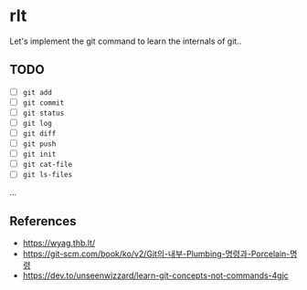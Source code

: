 # rlt 

Let's implement the git command to learn the internals of git..

## TODO 

- [ ] `git add`
- [ ] `git commit`
- [ ] `git status`
- [ ] `git log`
- [ ] `git diff`
- [ ] `git push`
- [ ] `git init`
- [ ] `git cat-file`
- [ ] `git ls-files`

...

## References

- https://wyag.thb.lt/
- https://git-scm.com/book/ko/v2/Git의-내부-Plumbing-명령과-Porcelain-명령
- https://dev.to/unseenwizzard/learn-git-concepts-not-commands-4gjc
